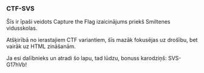 ### CTF-SVS
Šīs ir īpaši veidots Capture the Flag izaicinājums priekš Smiltenes vidusskolas.

Atšķirībā no ierastajiem CTF variantiem, šīs mazāk fokusējas uz drošību, bet vairāk uz HTML zināšanām.

Ja esi dalībnieks un atradi šo lapu, tad lūdzu, bonuss karodziņš: SVS-G17hVb!
